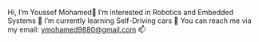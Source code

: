 Hi, I’m Youssef Mohamed👋
I’m interested in Robotics and Embedded Systems 🤖
I’m currently learning Self-Driving cars 🚗
You can reach me via my email: ymohamed9880@gmail.com 📫 

<!---
Youssef-Elkaheil/Youssef-Elkaheil is a ✨ special ✨ repository because its `README.md` (this file) appears on your GitHub profile.
You can click the Preview link to take a look at your changes.
--->
